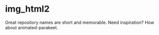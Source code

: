 # img_html2
Great repository names are short and memorable. Need inspiration? How about animated-parakeet.
